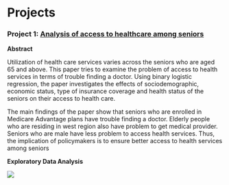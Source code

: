 # Projects


### Project 1:  [Analysis of access to healthcare among seniors](https://github.com/paulamiguha/pg_master/tree/main/Academic_Projects/Research%20Methods)

**Abstract**
  
Utilization of health care services varies across the seniors who are aged 65 and above. This paper tries to examine the problem of access to health services in terms of trouble finding a doctor. Using binary logistic regression, the paper investigates the effects of sociodemographic, economic status, type of insurance coverage and health status of the seniors on their access to health care.

The main findings of the paper show that seniors who are enrolled in Medicare Advantage plans have trouble finding a doctor. Elderly people who are residing in west region also have problem to get medical provider. Seniors who are male have less problem to access health services. Thus, the implication of policymakers is to ensure better access to health services among seniors

**Exploratory Data Analysis**
  
![](https://github.com/paulamiguha/pg_master/blob/main/images/NHIS_EDA.png)
